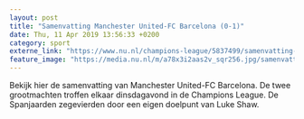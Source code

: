 ```yaml
---
layout: post
title: "Samenvatting Manchester United-FC Barcelona (0-1)"
date: Thu, 11 Apr 2019 13:56:33 +0200
category: sport
externe_link: "https://www.nu.nl/champions-league/5837499/samenvatting-manchester-united-fc-barcelona-0-1.html"
feature_image: "https://media.nu.nl/m/a78x3i2aas2v_sqr256.jpg/samenvatting-manchester-united-fc-barcelona-0-1.jpg"
---
```


Bekijk hier de samenvatting van Manchester United-FC Barcelona. De twee grootmachten troffen elkaar dinsdagavond in de Champions League. De Spanjaarden zegevierden door een eigen doelpunt van Luke Shaw.
